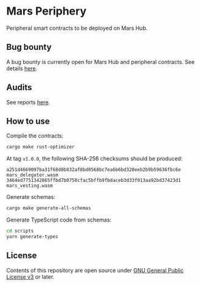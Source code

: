 # Mars Periphery

Peripheral smart contracts to be deployed on Mars Hub.

## Bug bounty

A bug bounty is currently open for Mars Hub and peripheral contracts. See details [here](https://immunefi.com/bounty/mars/).

## Audits

See reports [here](https://github.com/mars-protocol/mars-audits/tree/main/periphery).

## How to use

Compile the contracts:

```bash
cargo make rust-optimizer
```

At tag `v1.0.0`, the following SHA-256 checksums should be produced:

```plain
a251d4669097ba31f68d0b832af8bd0568bc7ea6b6bd320eeb2b9b59636fbc6e  mars_delegator.wasm
3464ed7751342865ffbd7b0750cfac5bffb9fbdaceb3d33f913aa92bd37423d1  mars_vesting.wasm
```

Generate schemas:

```bash
cargo make generate-all-schemas
```

Generate TypeScript code from schemas:

```bash
cd scripts
yarn generate-types
```

## License

Contents of this repository are open source under [GNU General Public License v3](./LICENSE) or later.
